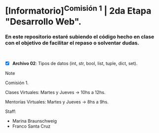 # [Informatorio]<sup>Comisión 1</sup> | 2da Etapa "Desarrollo Web". 
### En este repositorio estaré subiendo el código hecho en clase con el objetivo de facilitar el repaso o solventar dudas.
‎ 
‎ 
- [x] **Archivo 02**: Tipos de datos (int, str, bool, list, tuple, dict, set).


> [!NOTE]
> Comisión 1.
>
> Clases Virtuales: Martes y Jueves -> 10hs a 12hs.
> 
> Mentorías Virtuales: Martes y Jueves -> 8hs a 9hs. 
>
>
> Staff: 
> - Marina Braunschweig
> - Franco Santa Cruz
